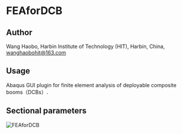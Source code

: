 # FEAforDCB

## Author
  Wang Haobo,
  Harbin Institute of Technology (HIT),
  Harbin, China,
  wanghaobohit@163.com



## Usage

Abaqus GUI plugin for finite element analysis of deployable composite booms（DCBs）.

## Sectional parameters
![FEAforDCB](https://github.com/user-attachments/assets/33dbeb40-676d-4557-8dc7-ce0a5ec49039)
